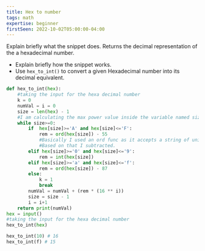 ```yaml
---
title: Hex to number
tags: math
expertise: beginner
firstSeen: 2022-10-02T05:00:00-04:00
---
```


Explain briefly what the snippet does.
Returns the decimal representation of the a hexadecimal number.
- Explain briefly how the snippet works.
- Use `hex_to_int()` to convert a given Hexadecimal number into its decimal equivalent.

```py
def hex_to_int(hex):
    #taking the input for the hexa decimal number
    k = 0
    numVal = i = 0
    size = len(hex) - 1
    #I am calculating the max power value inside the variable named size.
    while size>=0:
        if  hex[size]>='A' and hex[size]<='F':
            rem = ord(hex[size]) - 55
            #Basically I used an ord func as it accepts a string of unit length as an argument and returns the Unicode equivalence of the passed argument.
            #Based on that I subtracted.
        elif hex[size]>='0' and hex[size]<='9':
            rem = int(hex[size])
        elif hex[size]>='a' and hex[size]<='f':
            rem = ord(hex[size]) - 87
        else:
            k = 1
            break
        numVal = numVal + (rem * (16 ** i))
        size = size - 1
        i = i+1    
    return print(numVal)
hex = input()
#taking the input for the hexa decimal number
hex_to_int(hex)
```

```py
hex_to_int(10) # 16
hex_to_int(f) # 15
```
